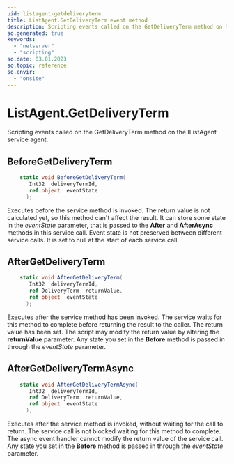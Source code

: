 ```yaml
---
uid: listagent-getdeliveryterm
title: ListAgent.GetDeliveryTerm event method
description: Scripting events called on the GetDeliveryTerm method on the ListAgent service agent.
so.generated: true
keywords:
  - "netserver"
  - "scripting"
so.date: 03.01.2023
so.topic: reference
so.envir:
  - "onsite"
---
```

# ListAgent.GetDeliveryTerm

Scripting events called on the <see cref='M:SuperOffice.CRM.Services.IListAgent.GetDeliveryTerm'>GetDeliveryTerm</see> method on the <see cref='IListAgent'>IListAgent</see>  service agent.

## BeforeGetDeliveryTerm
```cs
    static void BeforeGetDeliveryTerm(
       Int32  deliveryTermId,
       ref object  eventState
      );
```
Executes before the service method is invoked.
The return value is not calculated yet, so this method can't affect the result.
It can store some state in the *eventState* parameter, that is passed to the **After** and **AfterAsync** methods in this service call.
Event state is not preserved between different service calls. It is set to null at the start of each service call.
## AfterGetDeliveryTerm
```cs
    static void AfterGetDeliveryTerm(
       Int32  deliveryTermId,
       ref DeliveryTerm  returnValue,
       ref object  eventState
      );
```
Executes after the service method has been invoked. The service waits for this method to complete before returning the result to the caller.
The return value has been set. The script may modify the return value by altering the **returnValue** parameter.
Any state you set in the **Before** method is passed in through the *eventState* parameter.
## AfterGetDeliveryTermAsync
```cs
    static void AfterGetDeliveryTermAsync(
       Int32  deliveryTermId,
       ref DeliveryTerm  returnValue,
       ref object  eventState
      );
```
Executes after the service method is invoked, without waiting for the call to return.
The service call is not blocked waiting for this method to complete.
The async event handler cannot modify the return value of the service call.
Any state you set in the **Before** method is passed in through the *eventState* parameter.

